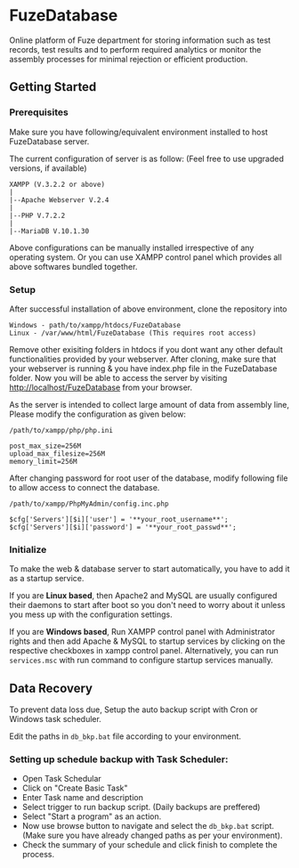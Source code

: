 # FuzeDatabase

Online platform of Fuze department for storing information such as test records, test results and to perform required analytics or monitor the assembly processes for minimal rejection or efficient production.

## Getting Started

### Prerequisites

Make sure you have following/equivalent environment installed to host FuzeDatabase server.

The current configuration of server is as follow: (Feel free to use upgraded versions, if available)

```
XAMPP (V.3.2.2 or above)
|
|--Apache Webserver V.2.4
|
|--PHP V.7.2.2
|
|--MariaDB V.10.1.30

```

Above configurations can be manually installed irrespective of any operating system. Or you can use XAMPP control panel which provides all above softwares bundled together.

### Setup

After successful installation of above environment, clone the repository into
```
Windows - path/to/xampp/htdocs/FuzeDatabase
Linux - /var/www/html/FuzeDatabase (This requires root access)
```

Remove other exisiting folders in htdocs if you dont want any other default functionalities provided by your webserver. After cloning, make sure that your webserver is running & you have index.php file in the FuzeDatabase folder. Now you will be able to access the server by visiting [http://localhost/FuzeDatabase](http://localhost/FuzeDatabase) from your browser.

As the server is intended to collect large amount of data from assembly line, Please modify the configuration as given below:
```
/path/to/xampp/php/php.ini

post_max_size=256M
upload_max_filesize=256M
memory_limit=256M

```

After changing password for root user of the database, modify following file to allow access to connect the database.
```
/path/to/xampp/PhpMyAdmin/config.inc.php

$cfg['Servers'][$i]['user'] = '**your_root_username**';
$cfg['Servers'][$i]['password'] = '**your_root_passwd**';
```

### Initialize

To make the web & database server to start automatically, you have to add it as a startup service.

If you are **Linux based**, then Apache2 and MySQL are usually configured their daemons to start after boot so you don't need to worry about it unless you mess up with the configuration settings.

If you are **Windows based**, Run XAMPP control panel with Administrator rights and then add Apache & MySQL to startup services by clicking on the respective checkboxes in xampp control panel. Alternatively, you can run ```services.msc``` with run command to configure startup services manually.

## Data Recovery

To prevent data loss due, Setup the auto backup script with Cron or Windows task scheduler.

Edit the paths in ```db_bkp.bat``` file according to your environment.

### Setting up schedule backup with Task Scheduler:

* Open Task Schedular
* Click on "Create Basic Task"
* Enter Task name and description
* Select trigger to run backup script. (Daily backups are preffered)
* Select "Start a program" as an action.
* Now use browse button to navigate and select the ```db_bkp.bat``` script. (Make sure you have already changed paths as per your environment).
* Check the summary of your schedule and click finish to complete the process.